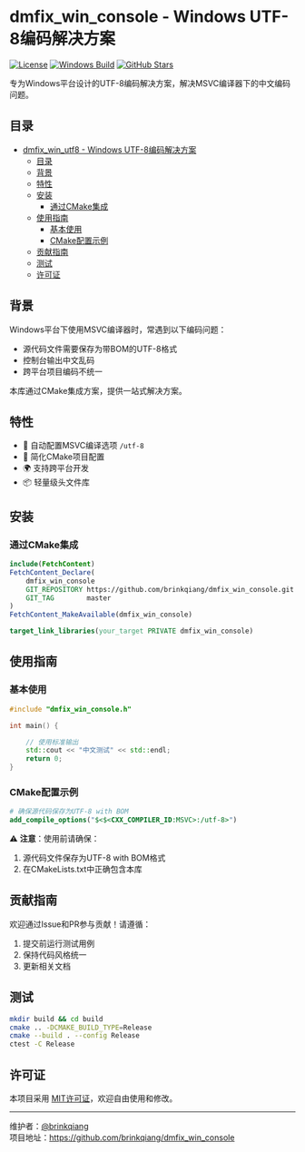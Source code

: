 # dmfix_win_console - Windows UTF-8编码解决方案

[![License](https://img.shields.io/badge/license-MIT-brightgreen.svg)](https://github.com/brinkqiang/dmfix_win_console/blob/master/LICENSE)
[![Windows Build](https://github.com/brinkqiang/dmfix_win_console/actions/workflows/win.yml/badge.svg)](https://github.com/brinkqiang/dmfix_win_console/actions/workflows/win.yml)
[![GitHub Stars](https://img.shields.io/github/stars/brinkqiang/dmfix_win_console.svg?style=social)](https://github.com/brinkqiang/dmfix_win_console/stargazers)

专为Windows平台设计的UTF-8编码解决方案，解决MSVC编译器下的中文编码问题。

## 目录
- [dmfix\_win\_utf8 - Windows UTF-8编码解决方案](#dmfix_win_console---windows-utf-8编码解决方案)
    - [目录](#目录)
    - [背景](#背景)
    - [特性](#特性)
    - [安装](#安装)
        - [通过CMake集成](#通过cmake集成)
    - [使用指南](#使用指南)
        - [基本使用](#基本使用)
        - [CMake配置示例](#cmake配置示例)
    - [贡献指南](#贡献指南)
    - [测试](#测试)
    - [许可证](#许可证)

## 背景
Windows平台下使用MSVC编译器时，常遇到以下编码问题：
- 源代码文件需要保存为带BOM的UTF-8格式
- 控制台输出中文乱码
- 跨平台项目编码不统一

本库通过CMake集成方案，提供一站式解决方案。

## 特性
- 🚀 自动配置MSVC编译选项 `/utf-8`
- 🔧 简化CMake项目配置
- 🌍 支持跨平台开发
- 📦 轻量级头文件库

## 安装
### 通过CMake集成
```cmake
include(FetchContent)
FetchContent_Declare(
    dmfix_win_console
    GIT_REPOSITORY https://github.com/brinkqiang/dmfix_win_console.git
    GIT_TAG        master
)
FetchContent_MakeAvailable(dmfix_win_console)

target_link_libraries(your_target PRIVATE dmfix_win_console)
```

## 使用指南
### 基本使用
```cpp
#include "dmfix_win_console.h"

int main() {

    // 使用标准输出
    std::cout << "中文测试" << std::endl;
    return 0;
}
```

### CMake配置示例
```cmake
# 确保源代码保存为UTF-8 with BOM
add_compile_options("$<$<CXX_COMPILER_ID:MSVC>:/utf-8>")
```

⚠️ **注意**：使用前请确保：
1. 源代码文件保存为UTF-8 with BOM格式
2. 在CMakeLists.txt中正确包含本库

## 贡献指南
欢迎通过Issue和PR参与贡献！请遵循：
1. 提交前运行测试用例
2. 保持代码风格统一
3. 更新相关文档

## 测试
```bash
mkdir build && cd build
cmake .. -DCMAKE_BUILD_TYPE=Release
cmake --build . --config Release
ctest -C Release
```

## 许可证
本项目采用 [MIT许可证](LICENSE)，欢迎自由使用和修改。

---
维护者：[@brinkqiang](https://github.com/brinkqiang)  
项目地址：https://github.com/brinkqiang/dmfix_win_console
